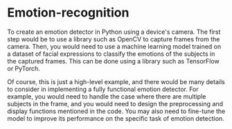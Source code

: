 # Emotion-recognition
To create an emotion detector in Python using a device's camera. The first step would be to use a library such as OpenCV to capture frames from the camera. Then, you would need to use a machine learning model trained on a dataset of facial expressions to classify the emotions of the subjects in the captured frames. This can be done using a library such as TensorFlow or PyTorch.


Of course, this is just a high-level example, and there would be many details to consider in implementing a fully functional emotion detector. For example, you would need to handle the case where there are multiple subjects in the frame, and you would need to design the preprocessing and display functions mentioned in the code. You may also need to fine-tune the model to improve its performance on the specific task of emotion detection.
